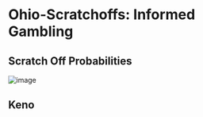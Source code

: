 
# Ohio-Scratchoffs: Informed Gambling

## Scratch Off Probabilities
![image](https://user-images.githubusercontent.com/33256566/204062966-254d2ab0-c7f5-4a26-bb6a-255deadf90d7.png)

## Keno

